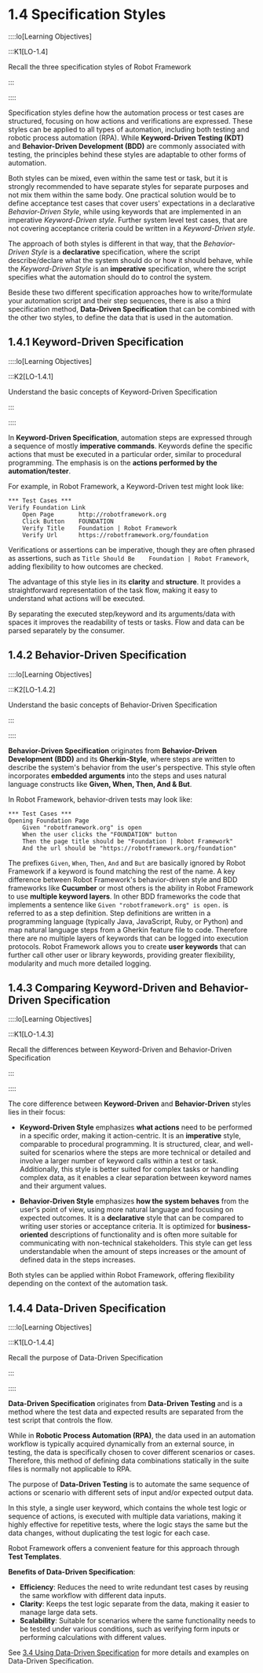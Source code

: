 
# 1.4 Specification Styles

::::lo[Learning Objectives]

:::K1[LO-1.4]

Recall the three specification styles of Robot Framework

:::

::::

Specification styles define how the automation process or test cases are structured, focusing on how actions and verifications are expressed.
These styles can be applied to all types of automation, including both testing and robotic process automation (RPA).
While **Keyword-Driven Testing (KDT)** and **Behavior-Driven Development (BDD)** are commonly associated with testing, the principles behind these styles are adaptable to other forms of automation.

Both styles can be mixed, even within the same test or task, but it is strongly recommended to have separate styles for separate purposes and not mix them within the same body.
One practical solution would be to define acceptance test cases that cover users' expectations in a declarative *Behavior-Driven Style*, while using keywords that are implemented in an imperative *Keyword-Driven style*.
Further system level test cases, that are not covering acceptance criteria could be written in a *Keyword-Driven style*.

The approach of both styles is different in that way,
that the *Behavior-Driven Style* is a **declarative** specification,
where the script describe/declare what the system should do or how it should behave,
while the *Keyword-Driven Style* is an **imperative** specification,
where the script specifies what the automation should do to control the system.


Beside these two different specification approaches how to write/formulate
your automation script and their step sequences,
there is also a third specification method, **Data-Driven Specification** that can be combined
with the other two styles, to define the data that is used in the automation.



## 1.4.1 Keyword-Driven Specification

::::lo[Learning Objectives]

:::K2[LO-1.4.1]

Understand the basic concepts of Keyword-Driven Specification

:::

::::

In **Keyword-Driven Specification**, automation steps are expressed through a sequence of mostly **imperative commands**.
Keywords define the specific actions that must be executed in a particular order, similar to procedural programming.
The emphasis is on the **actions performed by the automation/tester**.

For example, in Robot Framework, a Keyword-Driven test might look like:
```robotframework
*** Test Cases ***
Verify Foundation Link
    Open Page       http://robotframework.org
    Click Button    FOUNDATION
    Verify Title    Foundation | Robot Framework
    Verify Url      https://robotframework.org/foundation
```

Verifications or assertions can be imperative, though they are often phrased as assertions, such as `Title Should Be    Foundation | Robot Framework`, adding flexibility to how outcomes are checked.

The advantage of this style lies in its **clarity** and **structure**.
It provides a straightforward representation of the task flow, making it easy to understand what actions will be executed.

By separating the executed step/keyword and its arguments/data with spaces it improves the readability of tests or tasks.
Flow and data can be parsed separately by the consumer.



## 1.4.2 Behavior-Driven Specification

::::lo[Learning Objectives]

:::K2[LO-1.4.2]

Understand the basic concepts of Behavior-Driven Specification

:::

::::

**Behavior-Driven Specification** originates from **Behavior-Driven Development (BDD)** and its **Gherkin-Style**, where steps are written to describe the system's behavior from the user's perspective.
This style often incorporates **embedded arguments** into the steps and uses natural language constructs like **Given, When, Then, And & But**.

In Robot Framework, behavior-driven tests may look like:

```robotframework
*** Test Cases ***
Opening Foundation Page
    Given "robotframework.org" is open
    When the user clicks the "FOUNDATION" button
    Then the page title should be "Foundation | Robot Framework"
    And the url should be "https://robotframework.org/foundation"
```

The prefixes `Given`, `When`, `Then`, `And` and `But` are basically ignored by Robot Framework if a keyword is found matching the rest of the name.
A key difference between Robot Framework's behavior-driven style and BDD frameworks like **Cucumber** or most others is the ability in Robot Framework to use **multiple keyword layers**.
In other BDD frameworks the code that implements a sentence like `Given "robotframework.org" is open.` is referred to as a step definition.
Step definitions are written in a programming language (typically Java, JavaScript, Ruby, or Python) and map natural language steps from a Gherkin feature file to code.
Therefore there are no multiple layers of keywords that can be logged into execution protocols.
Robot Framework allows you to create **user keywords** that can further call other user or library keywords, providing greater flexibility, modularity and much more detailed logging.



## 1.4.3 Comparing Keyword-Driven and Behavior-Driven Specification

::::lo[Learning Objectives]

:::K1[LO-1.4.3]

Recall the differences between Keyword-Driven and Behavior-Driven Specification

:::

::::

The core difference between **Keyword-Driven** and **Behavior-Driven** styles lies in their focus:

- **Keyword-Driven Style** emphasizes **what actions** need to be performed in a specific order, making it action-centric.
It is an **imperative** style, comparable to procedural programming.
It is structured, clear, and well-suited for scenarios where the steps are more technical
or detailed and involve a larger number of keyword calls within a test or task.
Additionally, this style is better suited for complex tasks or handling complex data,
as it enables a clear separation between keyword names and their argument values.

- **Behavior-Driven Style** emphasizes **how the system behaves** from the user's point of view,
using more natural language and focusing on expected outcomes.
It is a **declarative** style that can be compared to writing user stories or acceptance criteria.
It is optimized for **business-oriented** descriptions of functionality
and is often more suitable for communicating with non-technical stakeholders.
This style can get less understandable when the amount of steps increases
or the amount of defined data in the steps increases.

Both styles can be applied within Robot Framework, offering flexibility depending on the context of the automation task.



## 1.4.4 Data-Driven Specification

::::lo[Learning Objectives]

:::K1[LO-1.4.4]

Recall the purpose of Data-Driven Specification

:::

::::

**Data-Driven Specification** originates from **Data-Driven Testing**
and is a method where the test data and expected results are
separated from the test script that controls the flow.

While in **Robotic Process Automation (RPA)**, the data
used in an automation workflow is typically acquired dynamically from an external source,
in testing, the data is specifically chosen to cover different scenarios or cases.
Therefore, this method of defining data combinations
statically in the suite files is normally not applicable to RPA.

The purpose of **Data-Driven Testing** is to automate the same sequence of actions
or scenario with different sets of input and/or expected output data.

In this style, a single user keyword, which contains the whole test logic or sequence of actions,
is executed with multiple data variations,
making it highly effective for repetitive tests,
where the logic stays the same but the data changes,
without duplicating the test logic for each case.

Robot Framework offers a convenient feature for this approach through **Test Templates**.

**Benefits of Data-Driven Specification**:
- **Efficiency**: Reduces the need to write redundant test cases by reusing the same workflow with different data inputs.
- **Clarity**: Keeps the test logic separate from the data, making it easier to manage large data sets.
- **Scalability**: Suitable for scenarios where the same functionality needs to be tested under various conditions, such as verifying form inputs or performing calculations with different values.

See [3.4 Using Data-Driven Specification](chapter-03/04_datadriven.md) for more details and examples on Data-Driven Specification.


